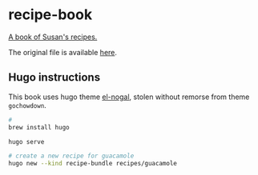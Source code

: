 # recipe-book

[A book of Susan's recipes.](http://trammell.github.io/recipe-book/)

The original file is available [here](recipe-book.md).

## Hugo instructions

This book uses hugo theme [el-nogal](https://github.com/trammell/el-nogal),
stolen without remorse from theme `gochowdown`.

```sh
# 
brew install hugo
```

```sh
hugo serve
```

```sh
# create a new recipe for guacamole
hugo new --kind recipe-bundle recipes/guacamole
```
